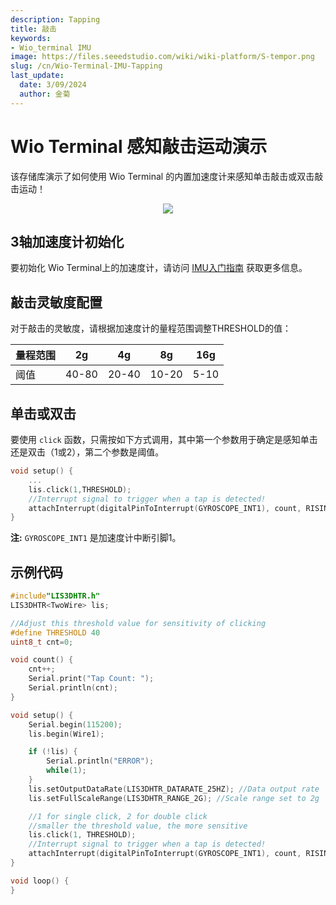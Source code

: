 ```yaml
---
description: Tapping
title: 敲击
keywords:
- Wio_terminal IMU
image: https://files.seeedstudio.com/wiki/wiki-platform/S-tempor.png
slug: /cn/Wio-Terminal-IMU-Tapping
last_update:
  date: 3/09/2024
  author: 金菊
---
```


# Wio Terminal 感知敲击运动演示

该存储库演示了如何使用 Wio Terminal 的内置加速度计来感知单击敲击或双击敲击运动！

<div align="center"><img src="https://files.seeedstudio.com/wiki/Wio-Terminal/img/2019-12-10%2010-33-58.2019-12-10%2010_35_11.gif"/></div>

## 3轴加速度计初始化

要初始化 Wio Terminal上的加速度计，请访问 [IMU入门指南](https://wiki.seeedstudio.com/Wio-Terminal-IMU-Basic/) 获取更多信息。

## 敲击灵敏度配置

对于敲击的灵敏度，请根据加速度计的量程范围调整THRESHOLD的值：

| 量程范围 | 2g    | 4g    | 8g    | 16g  |
|-------------|-------|-------|-------|------|
| 阈值   | 40-80 | 20-40 | 10-20 | 5-10 |

## 单击或双击

要使用 `click` 函数，只需按如下方式调用，其中第一个参数用于确定是感知单击还是双击（1或2），第二个参数是阈值。

```cpp
void setup() {
    ...
    lis.click(1,THRESHOLD);
    //Interrupt signal to trigger when a tap is detected!
    attachInterrupt(digitalPinToInterrupt(GYROSCOPE_INT1), count, RISING);
}
```

**注:** `GYROSCOPE_INT1` 是加速度计中断引脚1。

## 示例代码

```cpp
#include"LIS3DHTR.h"
LIS3DHTR<TwoWire> lis;

//Adjust this threshold value for sensitivity of clicking
#define THRESHOLD 40
uint8_t cnt=0;

void count() {
    cnt++;
    Serial.print("Tap Count: ");
    Serial.println(cnt);
}

void setup() {
    Serial.begin(115200);
    lis.begin(Wire1);

    if (!lis) {
        Serial.println("ERROR");
        while(1);
    }
    lis.setOutputDataRate(LIS3DHTR_DATARATE_25HZ); //Data output rate
    lis.setFullScaleRange(LIS3DHTR_RANGE_2G); //Scale range set to 2g

    //1 for single click, 2 for double click
    //smaller the threshold value, the more sensitive
    lis.click(1, THRESHOLD);
    //Interrupt signal to trigger when a tap is detected!
    attachInterrupt(digitalPinToInterrupt(GYROSCOPE_INT1), count, RISING);
}

void loop() {
}
```
